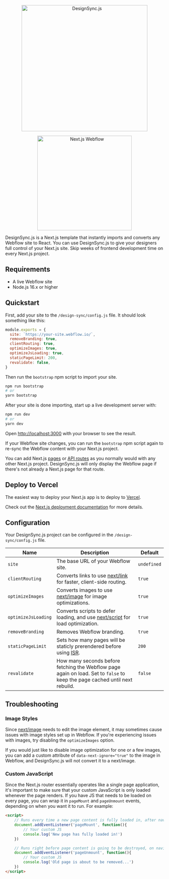 <p align="center">
	<img src="https://res.cloudinary.com/smarterlabs/image/upload/v1641926311/design-sync/logo.svg" alt="DesignSync.js" width="400" />
</p>
<p align="center">
	<img src="https://res.cloudinary.com/smarterlabs/image/upload/v1641926314/design-sync/next-webflow.svg" alt="Next.js Webflow" width="300" />
</p>

DesignSync.js is a Next.js template that instantly imports and converts any Webflow site to React. You can use DesignSync.js to give your designers full control of your Next.js site. Skip weeks of frontend development time on every Next.js project.

## Requirements
- A live Webflow site
- Node.js 16.x or higher

## Quickstart

First, add your site to the `/design-sync/config.js` file. It should look something like this:

```js
module.exports = {
  site: `https://your-site.webflow.io/`,
  removeBranding: true,
  clientRouting: true,
  optimizeImages: true,
  optimizeJsLoading: true,
  staticPageLimit: 200,
  revalidate: false,
}
```

Then run the `bootstrap` npm script to import your site.

```bash
npm run bootstrap
# or
yarn bootstrap
```

After your site is done importing, start up a live development server with:

```bash
npm run dev
# or
yarn dev
```

Open [http://localhost:3000](http://localhost:3000) with your browser to see the result.

If your Webflow site changes, you can run the `bootstrap` npm script again to re-sync the Webflow content with your Next.js project.

You can add Next.js [pages](https://nextjs.org/docs/basic-features/pages) or [API routes](https://nextjs.org/docs/api-routes/introduction) as you normally would with any other Next.js project. DesignSync.js will only display the Webflow page if there's not already a Next.js page for that route.

## Deploy to Vercel

The easiest way to deploy your Next.js app is to deploy to [Vercel](https://vercel.com/new).

Check out the [Next.js deployment documentation](https://nextjs.org/docs/deployment) for more details.

## Configuration

Your DesignSync.js project can be configured in the `/design-sync/config.js` file.

| Name                | Description                                                                                                                 | Default     |
|---------------------|-----------------------------------------------------------------------------------------------------------------------------|-------------|
| `site`              | The base URL of your Webflow site.                                                                                          | `undefined` |
| `clientRouting`     | Converts links to use [next/link](https://nextjs.org/docs/api-reference/next/link) for faster, client-side routing.                                                          | `true`      |
| `optimizeImages`    | Converts images to use [next/image](https://nextjs.org/docs/api-reference/next/image) for image optimizations.                                                                | `true`      |
| `optimizeJsLoading` | Converts scripts to defer loading, and use [next/script](https://nextjs.org/docs/basic-features/script) for load optimization.                                             | `true`      |
| `removeBranding`    | Removes Webflow branding.                                                                                                   | `true`      |
| `staticPageLimit`   | Sets how many pages will be staticly prerendered before using [ISR](https://vercel.com/docs/concepts/next.js/incremental-static-regeneration).                                                          | `200`         |
| `revalidate`        | How many seconds before fetching the Webflow page again on load. Set to `false` to keep the page cached until next rebuild. | `false`     |

## Troubleshooting

### Image Styles

Since [next/image](https://nextjs.org/docs/api-reference/next/image) needs to edit the image element, it may sometimes cause issues with image styles set up in Webflow. If you're experiencing issues with images, try disabling the `optimizeImages` option.

If you would just like to disable image optimization for one or a few images, you can add a custom attribute of `data-next-ignore="true"` to the image in Webflow, and DesignSync.js will not convert it to a next/image.

### Custom JavaScript

Since the Next.js router essentially operates like a single page application, it's important to make sure that your custom JavaScript is only loaded whenever the page renders. If you have JS that needs to be loaded on every page, you can wrap it in `pageMount` and `pageUnmount` events, depending on when you want it to run. For example:

```html
<script>
	// Runs every time a new page content is fully loaded in, after navigation
	document.addEventListener('pageMount', function(){
		// Your custom JS
		console.log('New page has fully loaded in!')
	})

	// Runs right before page content is going to be destroyed, on navigation
	document.addEventListener('pageUnmount', function(){
		// Your custom JS
		console.log('Old page is about to be removed...')
	})
</script>
```